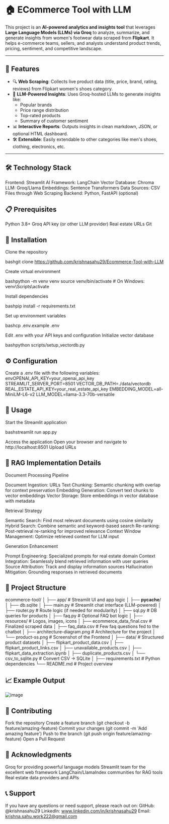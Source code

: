# 🏠 ECommerce Tool with LLM

This project is an **AI-powered analytics and insights tool** that leverages **Large Language Models (LLMs) via Groq** to analyze, summarize, and generate insights from women's footwear data scraped from **Flipkart**. It helps e-commerce teams, sellers, and analysts understand product trends, pricing, sentiment, and competitive landscape.

---

## 🚀 Features

- 🔍 **Web Scraping**: Collects live product data (title, price, brand, rating, reviews) from Flipkart women's shoes category.
- 🧠 **LLM-Powered Insights**: Uses Groq-hosted LLMs to generate insights like:
  - Popular brands
  - Price range distribution
  - Top-rated products
  - Summary of customer sentiment
- 📊 **Interactive Reports**: Outputs insights in clean markdown, JSON, or optional HTML dashboard.
- 🛠️ **Extensible**: Easily extendable to other categories like men's shoes, clothing, electronics, etc.

---

## 🛠️ Technology Stack

Frontend: Streamlit AI Framework: LangChain Vector Database: Chroma LLM: Groq/Llama Embeddings: Sentence Transformers Data Sources: CSV Files through Web Scraping Backend: Python, FastAPI (optional)

## 📋 Prerequisites

Python 3.8+ Groq API key (or other LLM provider) Real estate URLs Git

## 🔧 Installation

Clone the repository

bashgit clone https://github.com/krishnasahu29/Ecommerce-Tool-with-LLM

Create virtual environment

bashpython -m venv venv source venv/bin/activate # On Windows: venv\Scripts\activate

Install dependencies

bashpip install -r requirements.txt

Set up environment variables

bashcp .env.example .env

Edit .env with your API keys and configuration
Initialize vector database

bashpython scripts/setup_vectordb.py

## ⚙️ Configuration

Create a .env file with the following variables: envOPENAI_API_KEY=your_openai_api_key STREAMLIT_SERVER_PORT=8501 VECTOR_DB_PATH=./data/vectordb REAL_ESTATE_API_KEY=your_real_estate_api_key EMBEDDING_MODEL=all-MiniLM-L6-v2 LLM_MODEL=llama-3.3-70b-versatile

## 🚀 Usage

Start the Streamlit application

bashstreamlit run app.py

Access the application Open your browser and navigate to http://localhost:8501 Upload URLs

## 🤖 RAG Implementation Details

Document Processing Pipeline

Document Ingestion: URLs Text Chunking: Semantic chunking with overlap for context preservation Embedding Generation: Convert text chunks to vector embeddings Vector Storage: Store embeddings in vector database with metadata

Retrieval Strategy

Semantic Search: Find most relevant documents using cosine similarity Hybrid Search: Combine semantic and keyword-based search Re-ranking: Post-retrieval re-ranking for improved relevance Context Window Management: Optimize retrieved context for LLM input

Generation Enhancement

Prompt Engineering: Specialized prompts for real estate domain Context Integration: Seamlessly blend retrieved information with user queries Source Attribution: Track and display information sources Hallucination Mitigation: Grounding responses in retrieved documents

## 📁 Project Structure

ecommerce-tool/
│
├── app/                           # Streamlit UI and app logic
│   ├── __pycache__/
│   ├── db.sqlite
│   ├── main.py                    # Streamlit chat interface (LLM-powered)
│   ├── router.py                  # Route logic (if needed for modularity)
│   ├── sql.py                     # DB queries for products
│   ├── faq.py                     # Optional FAQ bot logic
│   ├── resources/                 # Logos, images, icons
│       ├── ecommerce_data_final.csv   # Finalized scraped data
│       ├── faq_data.csv               # Few faq questions fed to the chatbot
│       ├── architecture-diagram.png   # Architecture for the project
│       └── product-ss.png             # Screenshot of the Frontend
│
├── data/                          # Structured product datasets
│   ├── flipkart_product_data.csv
│   ├── flipkart_product_links.csv
│   ├── unavailable_products.csv
│   ├── flipkart_data_extraction.ipynb
│   ├── duplicate_products.csv
│   └── csv_to_sqlite.py          # Convert CSV → SQLite
│
├── requirements.txt               # Python dependencies
└── README.md                      # Project overview

## 📈 Example Output

![image](https://github.com/user-attachments/assets/c935d369-3b53-4411-b347-3efec4bd8280)


## 🤝 Contributing

Fork the repository Create a feature branch (git checkout -b feature/amazing-feature) Commit your changes (git commit -m 'Add amazing feature') Push to the branch (git push origin feature/amazing-feature) Open a Pull Request

## 🙏 Acknowledgments

Groq for providing powerful language models Streamlit team for the excellent web framework LangChain/LlamaIndex communities for RAG tools Real estate data providers and APIs

## 📞 Support 

If you have any questions or need support, please reach out on: GitHub: @krishnasahu29 LinkedIn: www.linkedin.com/in/krishnasahu29 Email: krishna.sahu.work222@gmail.com
